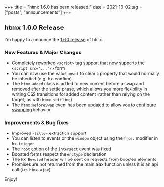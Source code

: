 +++
title = "htmx 1.6.0 has been released!"
date = 2021-10-02
tag = ["posts", "announcements"]
+++

## htmx 1.6.0 Release

I'm happy to announce the [1.6.0 release](https://unpkg.com/browse/htmx.org@1.6.0/) of htmx.

### New Features & Major Changes

* Completely reworked `<script>` tag support that now supports the `<script src="...'/>` form
* You can now use the value `unset` to clear a property that would normally be inherited (e.g. hx-confirm)
* The `htmx-added` class is added to new content before a swap and removed after the settle phase, which allows you
  more flexibility in writing CSS transitions for added content (rather than relying on the target, as with `htmx-settling`)
* The `htmx:beforeSwap` event has been updated to allow you to [configure swapping](@/docs.md#modifying_swapping_behavior_with_events)
  behavior
  
### Improvements & Bug fixes

* Improved `<title>` extraction support
* You can listen to events on the `window` object using the `from:` modifier in `hx-trigger`
* The `root` option of the `intersect` event was fixed
* Boosted forms respect the `enctype` declaration
* The `HX-Boosted` header will be sent on requests from boosted elements
* Promises are not returned from the main ajax function unless it is an api call (i.e. `htmx.ajax`)

Enjoy!
